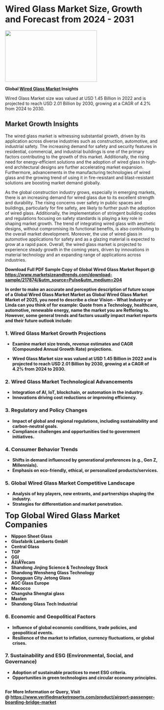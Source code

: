 <H1>Wired Glass Market Size, Growth and Forecast from 2024 - 2031</H1><img class="aligncenter size-medium wp-image-584254" src="https://thirdeyenews.in/wp-content/uploads/2024/09/Global-Market-Research-300x168.jpeg" alt="" width="300" height="168" /><p><strong>Global&nbsp;<a href="https://www.marketsizeandtrends.com/download-sample/217874/&amp;utm_source=Pulse&amp;utm_medium=204">Wired Glass Market</a> Insights</strong></p><p>Wired Glass Market size was valued at USD 1.45 Billion in 2022 and is projected to reach USD 2.01 Billion by 2030, growing at a CAGR of 4.2% from 2024 to 2030.</p><p><h2>Market Growth Insights</h2> <p>The wired glass market is witnessing substantial growth, driven by its application across diverse industries such as construction, automotive, and industrial safety. The increasing demand for safety and security features in residential, commercial, and industrial buildings is one of the primary factors contributing to the growth of this market. Additionally, the rising need for energy-efficient solutions and the adoption of wired glass in high-end architectural designs are further accelerating market expansion. Furthermore, advancements in the manufacturing technologies of wired glass and the growing trend of using it in fire-resistant and blast-resistant solutions are boosting market demand globally.</p> <p><strong></strong></p> <p>As the global construction industry grows, especially in emerging markets, there is an increasing demand for wired glass due to its excellent strength and durability. The rising concerns over safety in public spaces and buildings, particularly for fire safety, are likely to further push the adoption of wired glass. Additionally, the implementation of stringent building codes and regulations focusing on safety standards is playing a key role in shaping market growth. The trend of integrating wired glass with aesthetic designs, without compromising its functional benefits, is also contributing to the overall market development. Moreover, the use of wired glass in automotive applications for safety and as a glazing material is expected to grow at a rapid pace. Overall, the wired glass market is projected to experience steady growth in the coming years, driven by innovations in material technology and an expanding range of applications across industries.</p> <p><strong></p><p><span class=""><strong>Download Full PDF Sample Copy of Global Wired Glass Market Report</strong> @ <a href="https://www.marketsizeandtrends.com/download-sample/217874/&amp;utm_source=Pulse&amp;utm_medium=204" target="_blank">https://www.marketsizeandtrends.com/download-sample/217874/&amp;utm_source=Pulse&amp;utm_medium=204</a></span></p><p>In order to make an accurate and perceptive description of future scope of a Global&nbsp;Wired Glass Market Market as Global&nbsp;Wired Glass Market Market of 2025, you need to describe a clear Vision &ndash; What Industry or Linda can you think of for example: Quote from a Technology, healthcare, automotive, renewable energy, name the market you are Reffering to. However, some general trends and factors usually impact market reports and their future outlook include:</p><h3>1.&nbsp;<strong>Wired Glass Market Growth Projections</strong></h3><ul><li>Examine market size trends, revenue estimates and CAGR (Compounded Annual Growth Rate) projections.</li><li><p>Wired Glass Market size was valued at USD 1.45 Billion in 2022 and is projected to reach USD 2.01 Billion by 2030, growing at a CAGR of 4.2% from 2024 to 2030.</p></li></ul><h3>2.&nbsp;<strong>Wired Glass Market Technological Advancements</strong></h3><ul><li>Integration of AI, IoT, blockchain, or automation in the industry.</li><li>Innovations driving cost reductions or improving efficiency.</li></ul><h3>3.&nbsp;<strong>Regulatory and Policy Changes</strong></h3><ul><li>Impact of global and regional regulations, including sustainability and carbon-neutral goals.</li><li>Compliance challenges and opportunities tied to government initiatives.</li></ul><h3>4.&nbsp;<strong>Consumer Behavior Trends</strong></h3><ul><li>Shifts in demand influenced by generational preferences (e.g., Gen Z, Millennials).</li><li>Emphasis on eco-friendly, ethical, or personalized products/services.</li></ul><h3>5.&nbsp;<strong>Global Wired Glass Market Competitive Landscape</strong></h3><ul><li>Analysis of key players, new entrants, and partnerships shaping the industry.</li><li>Strategies for differentiation and market penetration.</li></ul><p data-pm-slice="1 1 []"><span style="color: inherit; font-family: inherit; font-size: 25px;">Top Global Wired Glass Market Companies</span></p><div class="" data-test-id=""><p><li>Nippon Sheet Glass</li><li> Glasfabrik Lamberts GmbH</li><li> Central Glass</li><li> TGP</li><li> GGI</li><li> ÅžiÅŸecam</li><li> Shandong Jinjing Science & Technology Stock</li><li> Shandong Wensheng Glass Technology</li><li> Dongguan City Jetong Glass</li><li> AGC Glass Europe</li><li> Macocco</li><li> Changsha Shengtai glass</li><li> Maxlen</li><li> Shandong Glass Tech Industrial</li></p></div><h3>6.&nbsp;<strong>Economic and Geopolitical Factors</strong></h3><ul><li>Influence of global economic conditions, trade policies, and geopolitical events.</li><li>Resilience of the market to inflation, currency fluctuations, or global crises.</li></ul><h3>7.&nbsp;<strong>Sustainability and ESG (Environmental, Social, and Governance)</strong></h3><ul><li>Adoption of sustainable practices to meet ESG criteria.</li><li>Opportunities in green technologies and circular economy principles.</li></ul><h2><strong style="font-size: 14px;">For More Information or Query, Visit @&nbsp;</strong><a style="background-color: #ffffff; font-size: 14px;" href="https://www.marketsizeandtrends.com/report/wired-glass-market/" target="_blank">https://www.verifiedmarketreports.com/product/airport-passenger-boarding-bridge-market</a></h2>
